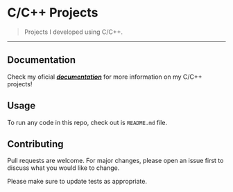 # C/C++ Projects

>Projects I developed using C/C++.

---

## Documentation

Check my oficial [***documentation***](https://joaohb07.github.io/documentation/c_cpp_projects/) for more information on my C/C++ projects!

## Usage

To run any code in this repo, check out is `README.md` file.

## Contributing

Pull requests are welcome. For major changes, please open an issue first to discuss what you would like to change.

Please make sure to update tests as appropriate.
